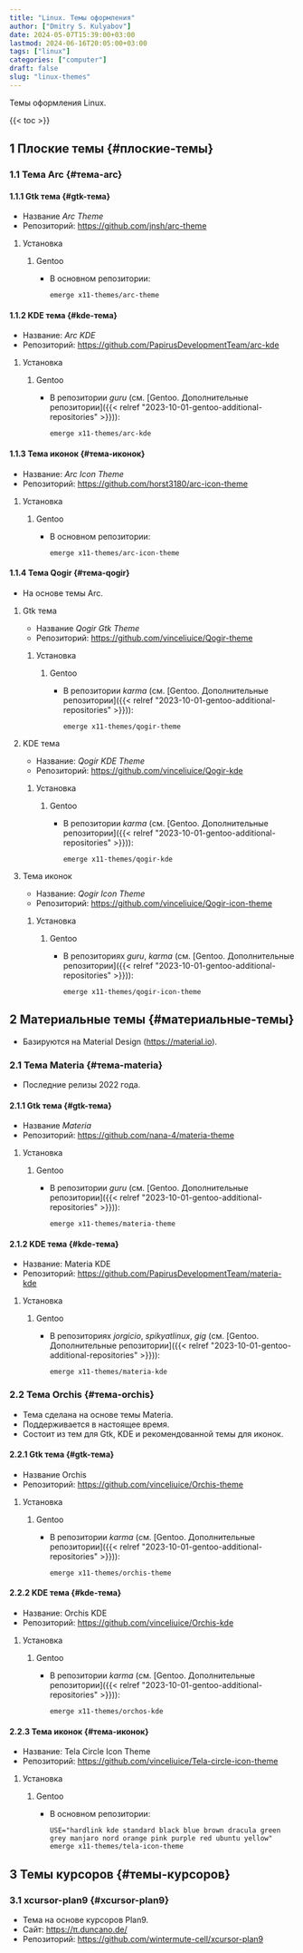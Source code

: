 ```yaml
---
title: "Linux. Темы оформления"
author: ["Dmitry S. Kulyabov"]
date: 2024-05-07T15:39:00+03:00
lastmod: 2024-06-16T20:05:00+03:00
tags: ["linux"]
categories: ["computer"]
draft: false
slug: "linux-themes"
---
```


Темы оформления Linux.

<!--more-->

{{< toc >}}


## <span class="section-num">1</span> Плоские темы {#плоские-темы}


### <span class="section-num">1.1</span> Тема Arc {#тема-arc}


#### <span class="section-num">1.1.1</span> Gtk тема {#gtk-тема}

-   Название _Arc Theme_
-   Репозиторий: <https://github.com/jnsh/arc-theme>

<!--list-separator-->

1.  Установка

    <!--list-separator-->

    1.  Gentoo

        -   В основном репозитории:
            ```shell
            emerge x11-themes/arc-theme
            ```


#### <span class="section-num">1.1.2</span> KDE тема {#kde-тема}

-   Название: _Arc KDE_
-   Репозиторий: <https://github.com/PapirusDevelopmentTeam/arc-kde>

<!--list-separator-->

1.  Установка

    <!--list-separator-->

    1.  Gentoo

        -   В репозитории _guru_ (см. [Gentoo. Дополнительные репозитории]({{< relref "2023-10-01-gentoo-additional-repositories" >}})):
            ```shell
            emerge x11-themes/arc-kde
            ```


#### <span class="section-num">1.1.3</span> Тема иконок {#тема-иконок}

-   Название: _Arc Icon Theme_
-   Репозиторий: <https://github.com/horst3180/arc-icon-theme>

<!--list-separator-->

1.  Установка

    <!--list-separator-->

    1.  Gentoo

        -   В основном репозитории:
            ```shell
            emerge x11-themes/arc-icon-theme
            ```


#### <span class="section-num">1.1.4</span> Тема Qogir {#тема-qogir}

-   На основе темы Arc.

<!--list-separator-->

1.  Gtk тема

    -   Название _Qogir Gtk Theme_
    -   Репозиторий: <https://github.com/vinceliuice/Qogir-theme>

    <!--list-separator-->

    1.  Установка

        <!--list-separator-->

        1.  Gentoo

            -   В репозитории _karma_ (см. [Gentoo. Дополнительные репозитории]({{< relref "2023-10-01-gentoo-additional-repositories" >}})):
                ```shell
                emerge x11-themes/qogir-theme
                ```

<!--list-separator-->

2.  KDE тема

    -   Название: _Qogir KDE Theme_
    -   Репозиторий: <https://github.com/vinceliuice/Qogir-kde>

    <!--list-separator-->

    1.  Установка

        <!--list-separator-->

        1.  Gentoo

            -   В репозитории _karma_ (см. [Gentoo. Дополнительные репозитории]({{< relref "2023-10-01-gentoo-additional-repositories" >}})):
                ```shell
                emerge x11-themes/qogir-kde
                ```

<!--list-separator-->

3.  Тема иконок

    -   Название: _Qogir Icon Theme_
    -   Репозиторий: <https://github.com/vinceliuice/Qogir-icon-theme>

    <!--list-separator-->

    1.  Установка

        <!--list-separator-->

        1.  Gentoo

            -   В репозиториях _guru_, _karma_ (см. [Gentoo. Дополнительные репозитории]({{< relref "2023-10-01-gentoo-additional-repositories" >}})):
                ```shell
                emerge x11-themes/qogir-icon-theme
                ```


## <span class="section-num">2</span> Материальные темы {#материальные-темы}

-   Базируются на Material Design (<https://material.io>).


### <span class="section-num">2.1</span> Тема Materia {#тема-materia}

-   Последние релизы 2022 года.


#### <span class="section-num">2.1.1</span> Gtk тема {#gtk-тема}

-   Название _Materia_
-   Репозиторий: <https://github.com/nana-4/materia-theme>

<!--list-separator-->

1.  Установка

    <!--list-separator-->

    1.  Gentoo

        -   В репозитории _guru_ (см. [Gentoo. Дополнительные репозитории]({{< relref "2023-10-01-gentoo-additional-repositories" >}})):
            ```shell
            emerge x11-themes/materia-theme
            ```


#### <span class="section-num">2.1.2</span> KDE тема {#kde-тема}

-   Название: Materia KDE
-   Репозиторий: <https://github.com/PapirusDevelopmentTeam/materia-kde>

<!--list-separator-->

1.  Установка

    <!--list-separator-->

    1.  Gentoo

        -   В репозиториях _jorgicio_, _spikyatlinux_, _gig_ (см. [Gentoo. Дополнительные репозитории]({{< relref "2023-10-01-gentoo-additional-repositories" >}})):
            ```shell
            emerge x11-themes/materia-kde
            ```


### <span class="section-num">2.2</span> Тема Orchis {#тема-orchis}

-   Тема сделана на основе темы Materia.
-   Поддерживается в настоящее время.
-   Состоит из тем для Gtk, KDE и рекомендованной темы для иконок.


#### <span class="section-num">2.2.1</span> Gtk тема {#gtk-тема}

-   Название Orchis
-   Репозиторий: <https://github.com/vinceliuice/Orchis-theme>

<!--list-separator-->

1.  Установка

    <!--list-separator-->

    1.  Gentoo

        -   В репозитории _karma_ (см. [Gentoo. Дополнительные репозитории]({{< relref "2023-10-01-gentoo-additional-repositories" >}})):
            ```shell
            emerge x11-themes/orchis-theme
            ```


#### <span class="section-num">2.2.2</span> KDE тема {#kde-тема}

-   Название: Orchis KDE
-   Репозиторий: <https://github.com/vinceliuice/Orchis-kde>

<!--list-separator-->

1.  Установка

    <!--list-separator-->

    1.  Gentoo

        -   В репозитории _karma_ (см. [Gentoo. Дополнительные репозитории]({{< relref "2023-10-01-gentoo-additional-repositories" >}})):
            ```shell
            emerge x11-themes/orchos-kde
            ```


#### <span class="section-num">2.2.3</span> Тема иконок {#тема-иконок}

-   Название: Tela Circle Icon Theme
-   Репозиторий: <https://github.com/vinceliuice/Tela-circle-icon-theme>

<!--list-separator-->

1.  Установка

    <!--list-separator-->

    1.  Gentoo

        -   В основном репозитории:
            ```shell
            USE="hardlink kde standard black blue brown dracula green grey manjaro nord orange pink purple red ubuntu yellow" emerge x11-themes/tela-icon-theme
            ```


## <span class="section-num">3</span> Темы курсоров {#темы-курсоров}


### <span class="section-num">3.1</span> xcursor-plan9 {#xcursor-plan9}

-   Тема на основе курсоров Plan9.
-   Сайт: <https://π.duncano.de/>
-   Репозиторий: <https://github.com/wintermute-cell/xcursor-plan9>
